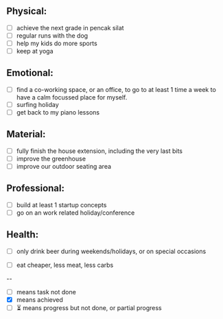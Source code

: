 Physical:
-----------
- [ ] achieve the next grade in pencak silat
- [ ] regular runs with the dog
- [ ] help my kids do more sports
- [ ] keep at yoga
 
Emotional:
----------
- [ ] find a co-working space, or an office, to go to at least 1 time a week to have a calm focussed place for myself.
- [ ] surfing holiday
- [ ] get back to my piano lessons

Material:
-----------
- [ ] fully finish the house extension, including the very last bits
- [ ] improve the greenhouse
- [ ] improve our outdoor seating area

Professional:
-----------
- [ ] build at least 1 startup concepts
- [ ] go on an work related holiday/conference

Health:
-----------
- [ ] only drink beer during weekends/holidays, or on special occasions
- [ ] eat cheaper, less meat, less carbs


--
- [ ] means task not done
- [x] means achieved
- [ ] ⏳ means progress but not done, or partial progress
